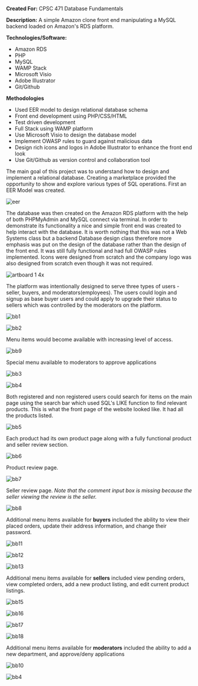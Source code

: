**Created For:** CPSC 471 Database Fundamentals

**Description:** A simple Amazon clone front end manipulating a MySQL backend loaded on Amazon's RDS platform. 

**Technologies/Software:**
- Amazon RDS
- PHP
- MySQL
- WAMP Stack
- Microsoft Visio
- Adobe Illustrator
- Git/Github

**Methodologies**
- Used EER model to design relational database schema
- Front end development using PHP/CSS/HTML
- Test driven development 
- Full Stack using WAMP platform
- Use Microsoft Visio to design the database model
- Implement OWASP rules to guard against malicious data
- Design rich icons and logos in Adobe Illustrator to enhance the front end look
- Use Git/Github as version control and collaboration tool

The main goal of this project was to understand how to design and implement a relational database. Creating a marketplace provided the opportunity to show and explore various types of SQL operations. First an EER Model was created. 

![eer](https://user-images.githubusercontent.com/5299394/29581245-f130c6c6-8735-11e7-989a-eb1ba1a1d472.png)

The database was then created on the Amazon RDS platform with the help of both PHPMyAdmin and MySQL connect via terminal. In order to demonstrate its functionality a nice and simple front end was created to help interact with the database. It is worth nothing that this was not a Web Systems class but a backend Database design class therefore more emphasis was put on the design of the database rather than the design of the front end. It was still fully functional and had full OWASP rules implemented. Icons were designed from scratch and the company logo was also designed from scratch even though it was not required. 

![artboard 1 4x](https://user-images.githubusercontent.com/5299394/29583457-6b0ddaae-873d-11e7-971a-a12d27ba8031.png)

The platform was intentionally designed to serve three types of users - seller, buyers, and moderators(employees). The users could login and signup as base buyer users and could apply to upgrade their status to sellers which was controlled by the moderators on the platform.

![bb1](https://user-images.githubusercontent.com/5299394/29581696-6b31606a-8737-11e7-8948-eddea7d19b71.png)

![bb2](https://user-images.githubusercontent.com/5299394/29581697-6b32c770-8737-11e7-9989-fbb76e09e1fc.png)

Menu items would become available with increasing level of access. 

![bb9](https://user-images.githubusercontent.com/5299394/29582420-dedc9f0a-8739-11e7-9f3c-6406db7f4c75.png)

Special menu available to moderators to approve applications

![bb3](https://user-images.githubusercontent.com/5299394/29581699-6b37d4fe-8737-11e7-8d30-b103037b4644.png)

![bb4](https://user-images.githubusercontent.com/5299394/29581700-6b3a0076-8737-11e7-8466-17b67a380a9d.png)

Both registered and non registered users could search for items on the main page using the search bar which used SQL's LIKE function to find relevant products. This is what the front page of the website looked like. It had all the products listed. 

![bb5](https://user-images.githubusercontent.com/5299394/29581993-53ccaf0a-8738-11e7-90a4-03978a4bf200.png)

Each product had its own product page along with a fully functional product and seller review section. 

![bb6](https://user-images.githubusercontent.com/5299394/29582135-cb1364f0-8738-11e7-81ff-fce2c5882d3a.png)

Product review page.

![bb7](https://user-images.githubusercontent.com/5299394/29582136-cb188a70-8738-11e7-8cc2-96d1511836e6.png)

Seller review page. *Note that the comment input box is missing because the seller viewing the review is the seller.*

![bb8](https://user-images.githubusercontent.com/5299394/29582137-cb1927d2-8738-11e7-8fdd-87f106d1a737.png)

Additional menu items available for **buyers** included the ability to view their placed orders, update their address information, and change their password.

![bb11](https://user-images.githubusercontent.com/5299394/29582680-da8b0864-873a-11e7-991e-db366bfb8d76.png)

![bb12](https://user-images.githubusercontent.com/5299394/29582679-da895cb2-873a-11e7-976d-0847e120916a.png)

![bb13](https://user-images.githubusercontent.com/5299394/29582681-da8be68a-873a-11e7-8216-4c6ab5c7578c.png)

Additional menu items available for **sellers** included view pending orders, view completed orders, add a new product listing, and edit current product listings.

![bb15](https://user-images.githubusercontent.com/5299394/29582825-61f93e2e-873b-11e7-91e8-4d187adfc4d5.png)

![bb16](https://user-images.githubusercontent.com/5299394/29582828-61fa77d0-873b-11e7-9817-d0b676a464d0.png)

![bb17](https://user-images.githubusercontent.com/5299394/29582827-61fa2df2-873b-11e7-91a1-43890fec373c.png)

![bb18](https://user-images.githubusercontent.com/5299394/29582829-61fac47e-873b-11e7-8a92-cefdfdb67a17.png)

Additional menu items available for **moderators** included the ability to add a new department, and approve/deny applications

![bb10](https://user-images.githubusercontent.com/5299394/29582525-3f49cb9c-873a-11e7-922b-32375f4631d4.png)

![bb4](https://user-images.githubusercontent.com/5299394/29581700-6b3a0076-8737-11e7-8466-17b67a380a9d.png)


